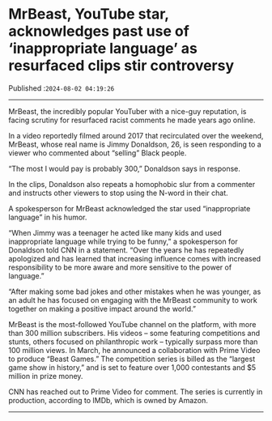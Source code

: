 # MrBeast, YouTube star, acknowledges past use of ‘inappropriate language’ as resurfaced clips stir controversy

Published :`2024-08-02 04:19:26`

---

MrBeast, the incredibly popular YouTuber with a nice-guy reputation, is facing scrutiny for resurfaced racist comments he made years ago online.

In a video reportedly filmed around 2017 that recirculated over the weekend, MrBeast, whose real name is Jimmy Donaldson, 26, is seen responding to a viewer who commented about “selling” Black people.

“The most I would pay is probably 300,” Donaldson says in response.

In the clips, Donaldson also repeats a homophobic slur from a commenter and instructs other viewers to stop using the N-word in their chat.

A spokesperson for MrBeast acknowledged the star used “inappropriate language” in his humor.

“When Jimmy was a teenager he acted like many kids and used inappropriate language while trying to be funny,” a spokesperson for Donaldson told CNN in a statement. “Over the years he has repeatedly apologized and has learned that increasing influence comes with increased responsibility to be more aware and more sensitive to the power of language.”

“After making some bad jokes and other mistakes when he was younger, as an adult he has focused on engaging with the MrBeast community to work together on making a positive impact around the world.”

MrBeast is the most-followed YouTube channel on the platform, with more than 300 million subscribers. His videos – some featuring competitions and stunts, others focused on philanthropic work – typically surpass more than 100 million views. In March, he announced a collaboration with Prime Video to produce “Beast Games.” The competition series is billed as the “largest game show in history,” and is set to feature over 1,000 contestants and $5 million in prize money.

CNN has reached out to Prime Video for comment. The series is currently in production, according to IMDb, which is owned by Amazon.

---

